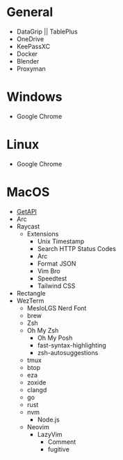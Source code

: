 # General
- DataGrip || TablePlus
- OneDrive
- KeePassXC
- Docker
- Blender
- Proxyman

# Windows
- Google Chrome

# Linux
- Google Chrome

# MacOS
- [GetAPI](https://getapi.com/)
- Arc
- Raycast
    - Extensions
        - Unix Timestamp
        - Search HTTP Status Codes
        - Arc
        - Format JSON
        - Vim Bro
        - Speedtest
        - Tailwind CSS
- Rectangle
- WezTerm
    - MesloLGS Nerd Font
    - brew
    - Zsh
    - Oh My Zsh
        - Oh My Posh
        - fast-syntax-highlighting
        - zsh-autosuggestions
    - tmux
    - btop
    - eza
    - zoxide
    - clangd
    - go
    - rust
    - nvm
        - Node.js
    - Neovim
        - LazyVim
            - Comment
            - fugitive

